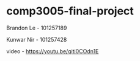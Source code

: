 # comp3005-final-project

Brandon Le - 101257189

Kunwar Nir - 101257428

video - https://youtu.be/qiti0COdn1E
